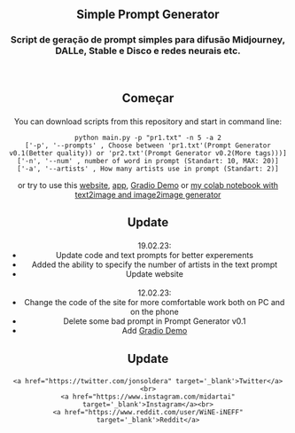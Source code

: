 <h2 align="center">
    <p>Simple Prompt Generator</p>
</h2>
<h3 align="center">
    <p>
Script de geração de prompt simples para difusão Midjourney, DALLe, Stable e Disco e redes neurais etc.</p>
</h3><br>
<div  align="center">


## <p align="center">Começar</p>

You can download scripts from this repository and start in command line:
```
python main.py -p "pr1.txt" -n 5 -a 2
['-p', '--prompts' , Choose between 'pr1.txt'(Prompt Generator v0.1(Better quality)) or 'pr2.txt'(Prompt Generator v0.2(More tags)))]
['-n', '--num' , number of word in prompt (Standart: 10, MAX: 20)]
['-a', '--artists' , How many artists use in prompt (Standart: 2)]
```
or try to use this <a href="https://wine-ineff.github.io/Simple_Prompt_Generator/" target="_blank">website</a>, <a href="https://github.com/WiNE-iNEFF/Simple_Prompt_Generator/releases" target="_blank">app</a>, <a href="https://huggingface.co/spaces/WiNE-iNEFF/HF_Simple_Prompt_Generator" target="_blank">Gradio Demo</a> or <a href="https://github.com/WiNE-iNEFF/Stable_Diffusion_colab" target="_blank">my colab notebook with text2image and image2image generator</a>

## <p align="center">Update</p>

<ul>
	19.02.23:
	<li>Update code and text prompts for better experements</li>
	<li>Added the ability to specify the number of artists in the text prompt</li>
	<li>Update website</li>
	<br>
	12.02.23:
	<li>Change the code of the site for more comfortable work both on PC and on the phone</li>
	<li>Delete some bad prompt in Prompt Generator v0.1</li>
        <li>Add <a href="https://huggingface.co/spaces/WiNE-iNEFF/HF_Simple_Prompt_Generator" target="_blank">Gradio Demo</a></li>
</ul>

## <p align="center">Update</p>
	
	<a href="https://twitter.com/jonsoldera" target='_blank'>Twitter</a><br>
	<a href="https://www.instagram.com/midartai" target='_blank'>Instagram</a><br>
	<a href="https://www.reddit.com/user/WiNE-iNEFF" target='_blank'>Reddit</a>
</h3>

